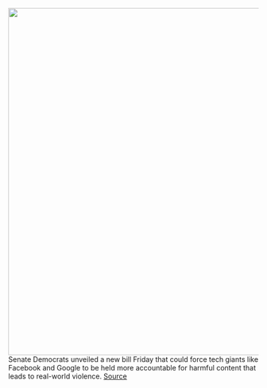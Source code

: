 <img src='https://cdn.vox-cdn.com/thumbor/VdyhMie_guKhLaNtSNKROo2rwxo=/0x0:2040x1360/1200x800/filters:focal(857x517:1183x843)/cdn.vox-cdn.com/uploads/chorus_image/image/68775340/eschaff_181023_3061_0013.0.jpg' width='700px' /><br/>
Senate Democrats unveiled a new bill Friday that could force tech giants like Facebook and Google to be held more accountable for harmful content that leads to real-world violence.
<a href='https://www.theverge.com/2021/2/5/22268368/democrats-section-230-moderation-warner-klobuchar-facebook-google'> Source <a/>